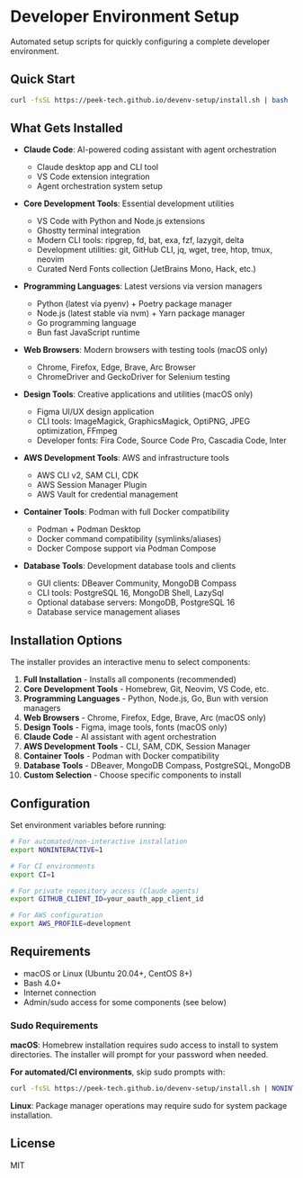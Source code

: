 # Developer Environment Setup

Automated setup scripts for quickly configuring a complete developer environment.

## Quick Start

```bash
curl -fsSL https://peek-tech.github.io/devenv-setup/install.sh | bash
```

## What Gets Installed

- **Claude Code**: AI-powered coding assistant with agent orchestration
  - Claude desktop app and CLI tool
  - VS Code extension integration
  - Agent orchestration system setup

- **Core Development Tools**: Essential development utilities
  - VS Code with Python and Node.js extensions
  - Ghostty terminal integration
  - Modern CLI tools: ripgrep, fd, bat, exa, fzf, lazygit, delta
  - Development utilities: git, GitHub CLI, jq, wget, tree, htop, tmux, neovim
  - Curated Nerd Fonts collection (JetBrains Mono, Hack, etc.)

- **Programming Languages**: Latest versions via version managers
  - Python (latest via pyenv) + Poetry package manager
  - Node.js (latest stable via nvm) + Yarn package manager  
  - Go programming language
  - Bun fast JavaScript runtime

- **Web Browsers**: Modern browsers with testing tools (macOS only)
  - Chrome, Firefox, Edge, Brave, Arc Browser
  - ChromeDriver and GeckoDriver for Selenium testing

- **Design Tools**: Creative applications and utilities (macOS only)
  - Figma UI/UX design application
  - CLI tools: ImageMagick, GraphicsMagick, OptiPNG, JPEG optimization, FFmpeg
  - Developer fonts: Fira Code, Source Code Pro, Cascadia Code, Inter

- **AWS Development Tools**: AWS and infrastructure tools
  - AWS CLI v2, SAM CLI, CDK
  - AWS Session Manager Plugin
  - AWS Vault for credential management

- **Container Tools**: Podman with full Docker compatibility
  - Podman + Podman Desktop
  - Docker command compatibility (symlinks/aliases)
  - Docker Compose support via Podman Compose

- **Database Tools**: Development database tools and clients
  - GUI clients: DBeaver Community, MongoDB Compass
  - CLI tools: PostgreSQL 16, MongoDB Shell, LazySql
  - Optional database servers: MongoDB, PostgreSQL 16
  - Database service management aliases

## Installation Options

The installer provides an interactive menu to select components:

1. **Full Installation** - Installs all components (recommended)
2. **Core Development Tools** - Homebrew, Git, Neovim, VS Code, etc.
3. **Programming Languages** - Python, Node.js, Go, Bun with version managers
4. **Web Browsers** - Chrome, Firefox, Edge, Brave, Arc (macOS only)
5. **Design Tools** - Figma, image tools, fonts (macOS only)
6. **Claude Code** - AI assistant with agent orchestration
7. **AWS Development Tools** - CLI, SAM, CDK, Session Manager
8. **Container Tools** - Podman with Docker compatibility
9. **Database Tools** - DBeaver, MongoDB Compass, PostgreSQL, MongoDB
10. **Custom Selection** - Choose specific components to install

## Configuration

Set environment variables before running:

```bash
# For automated/non-interactive installation
export NONINTERACTIVE=1

# For CI environments
export CI=1

# For private repository access (Claude agents)
export GITHUB_CLIENT_ID=your_oauth_app_client_id

# For AWS configuration
export AWS_PROFILE=development
```

## Requirements

- macOS or Linux (Ubuntu 20.04+, CentOS 8+)
- Bash 4.0+
- Internet connection
- Admin/sudo access for some components (see below)

### Sudo Requirements

**macOS**: Homebrew installation requires sudo access to install to system directories. The installer will prompt for your password when needed.

**For automated/CI environments**, skip sudo prompts with:
```bash
curl -fsSL https://peek-tech.github.io/devenv-setup/install.sh | NONINTERACTIVE=1 bash
```

**Linux**: Package manager operations may require sudo for system package installation.

## License

MIT